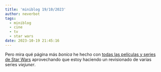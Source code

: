 ```yaml
---
title: 'miniblog 19/10/2023'
author: neverbot
tags:
  - miniblog
  - cine
  - tv
  - star wars
date: 2023-10-19 21:45:16
---
```


Pero mira qué página más *bonica* he hecho con [todas las películas y series de Star Wars](/cine/todo-star-wars/) aprovechando que estoy haciendo un revisionado de varias series *viejuner*.
